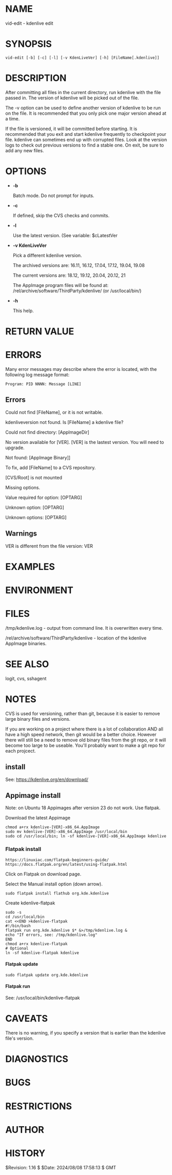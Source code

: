 # NAME

vid-edit - kdenlive edit

# SYNOPSIS

    vid-edit [-b] [-c] [-l] [-v KdenLiveVer] [-h] [FileName[.kdenlive]]

# DESCRIPTION

After committing all files in the current directory, run kdenlive with
the file passed in. The version of kdenlive will be picked out of the file.

The -v option can be used to define another version of kdenlive to be run on
the file. It is recommended that you only pick one major version ahead at a
time.

If the file is versioned, it will be committed before starting.  It is
recommended that you exit and start kdenlive frequently to checkpoint
your file.  kdenlive can sometimes end up with corrupted files. Look
at the version logs to check out previous versions to find a stable
one.  On exit, be sure to add any new files.

# OPTIONS

- **-b**

    Batch mode. Do not prompt for inputs.

- **-c**

    If defined, skip the CVS  checks and commits.

- **-l**

    Use the latest version. (See variable: $cLatestVer

- **-v KdenLiveVer**

    Pick a different kdenlive version.

    The archived versions are: 16.11, 16.12, 17.04, 17.12, 19.04, 19.08

    The current versions are: 18.12,  19.12, 20.04, 20.12, 21

    The AppImage program files will be found at:
    /rel/archive/software/ThirdParty/kdenlive/ (or /usr/local/bin/)

- **-h**

    This help.

# RETURN VALUE

# ERRORS

Many error messages may describe where the error is located, with the
following log message format:

    Program: PID NNNN: Message [LINE]

## Errors

Could not find \[FileName\], or it is not writable.

kdenliveversion not found. Is \[FileName\] a kdenlive file?

Could not find directory: \[AppImageDir\]

No version available for \[VER\]. \[VER\] is the lastest version. You will need to upgrade.

Not found: \[AppImage Binary\]\]

To fix, add \[FileName\] to a CVS repository.

\[CVS/Root\] is not mounted

Missing options.

Value required for option: \[OPTARG\]

Unknown option: \[OPTARG\]

Unknown options: \[OPTARG\]

## Warnings

VER is different from the file version: VER

# EXAMPLES

# ENVIRONMENT

# FILES

/tmp/kdenlive.log - output from command line. It is overwritten every time.

/rel/archive/software/ThirdParty/kdenlive - location of the kdenlive
AppImage binaries.

# SEE ALSO

logit, cvs, sshagent

# NOTES

CVS is used for versioning, rather than git, because it is easier to
remove large binary files and versions.

If you are working on a project where there is a lot of collaboration
AND all have a high speed network, then git would be a better
choice. However there will still be a need to remove old binary files
from the git repo, or it will become too large to be useable. You'll
probably want to make a git repo for each projcect.

## install

See: https://kdenlive.org/en/download/

## Appimage install

Note: on Ubuntu 18 Appimages after version 23 do not work. Use
flatpak.

Download the latest Appimage

    chmod a+rx kdenlive-[VER]-x86_64.AppImage
    sudo mv kdenlive-[VER]-x86_64.AppImage /usr/local/bin
    sudo cd /usr/local/bin; ln -sf kdenlive-[VER]-x86_64.AppImage kdenlive

### Flatpak install

    https://linuxiac.com/flatpak-beginners-guide/
    https://docs.flatpak.org/en/latest/using-flatpak.html

Click on Flatpak on download page.

Select the Manual install option (down arrow).

    sudo flatpak install flathub org.kde.kdenlive

Create kdenlive-flatpak

    sudo -s
    cd /usr/local/bin
    cat <<END >kdenlive-flatpak
    #!/bin/bash
    flatpak run org.kde.kdenlive $* &>/tmp/kdenlive.log &
    echo "If errors, see: /tmp/kdenlive.log"
    END
    chmod a+rx kdenlive-flatpak
    # Optional
    ln -sf kdenlive-flatpak kdenlive

#### Flatpak update

    sudo flatpak update org.kde.kdenlive

#### Flatpak run

See: /usr/local/bin/kdenlive-flatpak

# CAVEATS

There is no warning, if you specify a version that is earlier than the
kdenlive file's version.

# DIAGNOSTICS

# BUGS

# RESTRICTIONS

# AUTHOR

# HISTORY

$Revision: 1.16 $ $Date: 2024/08/08 17:58:13 $ GMT
